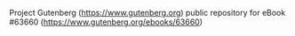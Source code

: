 Project Gutenberg (https://www.gutenberg.org) public repository for
eBook #63660 (https://www.gutenberg.org/ebooks/63660)
